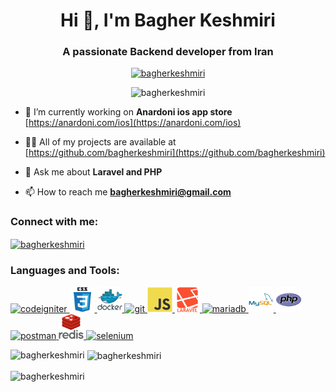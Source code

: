 <h1 align="center">Hi 👋, I'm Bagher Keshmiri</h1>
<h3 align="center">A passionate Backend developer from Iran</h3>

<p align="center">
<a href="https://github.com/ryo-ma/github-profile-trophy">
    <img src="https://github-profile-trophy.vercel.app/?username=bagherkeshmiri" alt="bagherkeshmiri" />
</a> 
</p>

<p align="center">
<img src="https://komarev.com/ghpvc/?username=bagherkeshmiri&label=Profile%20views&color=0e75b6&style=flat" alt="bagherkeshmiri" /> 
</p>

- 🔭 I’m currently working on **Anardoni ios app store** [https://anardoni.com/ios](https://anardoni.com/ios)

- 👨‍💻 All of my projects are available at [https://github.com/bagherkeshmiri](https://github.com/bagherkeshmiri)

- 💬 Ask me about **Laravel and PHP**

- 📫 How to reach me **bagherkeshmiri@gmail.com**

<h3 align="left">Connect with me:</h3>
<p align="left">
<a href="https://linkedin.com/in/bagherkeshmiri" target="blank"><img align="center" src="https://raw.githubusercontent.com/rahuldkjain/github-profile-readme-generator/master/src/images/icons/Social/linked-in-alt.svg" alt="bagherkeshmiri" height="30" width="40" /></a>
</p>

<h3 align="left">Languages and Tools:</h3>

<p align="left">
<a href="https://codeigniter.com" target="_blank" rel="noreferrer"> 
    <img src="https://cdn.worldvectorlogo.com/logos/codeigniter.svg" alt="codeigniter" width="40" height="40"/> 
</a> 

<a href="https://www.w3schools.com/css/" target="_blank" rel="noreferrer"> 
    <img src="https://raw.githubusercontent.com/devicons/devicon/master/icons/css3/css3-original-wordmark.svg" alt="css3" width="40" height="40"/> 
</a> 

<a href="https://www.docker.com/" target="_blank" rel="noreferrer"> 
    <img src="https://raw.githubusercontent.com/devicons/devicon/master/icons/docker/docker-original-wordmark.svg" alt="docker" width="40" height="40"/> 
</a> 

<a href="https://git-scm.com/" target="_blank" rel="noreferrer"> 
    <img src="https://www.vectorlogo.zone/logos/git-scm/git-scm-icon.svg" alt="git" width="40" height="40"/> 
</a> 

<a href="https://developer.mozilla.org/en-US/docs/Web/JavaScript" target="_blank" rel="noreferrer"> 
    <img src="https://raw.githubusercontent.com/devicons/devicon/master/icons/javascript/javascript-original.svg" alt="javascript" width="40" height="40"/> 
</a> 

<a href="https://laravel.com/" target="_blank" rel="noreferrer"> 
    <img src="https://raw.githubusercontent.com/devicons/devicon/master/icons/laravel/laravel-plain-wordmark.svg" alt="laravel" width="40" height="40"/> 
</a> 

<a href="https://mariadb.org/" target="_blank" rel="noreferrer"> 
    <img src="https://www.vectorlogo.zone/logos/mariadb/mariadb-icon.svg" alt="mariadb" width="40" height="40"/> 
</a> 

<a href="https://www.mysql.com/" target="_blank" rel="noreferrer"> 
    <img src="https://raw.githubusercontent.com/devicons/devicon/master/icons/mysql/mysql-original-wordmark.svg" alt="mysql" width="40" height="40"/> 
</a> 

<a href="https://www.php.net" target="_blank" rel="noreferrer"> 
    <img src="https://raw.githubusercontent.com/devicons/devicon/master/icons/php/php-original.svg" alt="php" width="40" height="40"/> 
</a> 

<a href="https://postman.com" target="_blank" rel="noreferrer"> 
    <img src="https://www.vectorlogo.zone/logos/getpostman/getpostman-icon.svg" alt="postman" width="40" height="40"/> 
</a> 

<a href="https://redis.io" target="_blank" rel="noreferrer"> 
    <img src="https://raw.githubusercontent.com/devicons/devicon/master/icons/redis/redis-original-wordmark.svg" alt="redis" width="40" height="40"/> 
</a> 

<a href="https://www.selenium.dev" target="_blank" rel="noreferrer"> 
    <img src="https://raw.githubusercontent.com/detain/svg-logos/780f25886640cef088af994181646db2f6b1a3f8/svg/selenium-logo.svg" alt="selenium" width="40" height="40"/> 
</a> 

</p>

<img align="left" src="https://github-readme-stats.vercel.app/api/top-langs?username=bagherkeshmiri&show_icons=true&locale=en&layout=compact" alt="bagherkeshmiri" />

<p>&nbsp;<img align="center" src="https://github-readme-stats.vercel.app/api?username=bagherkeshmiri&show_icons=true&locale=en" alt="bagherkeshmiri" /></p>

<p><img align="center" src="https://github-readme-streak-stats.herokuapp.com/?user=bagherkeshmiri&" alt="bagherkeshmiri" /></p>
